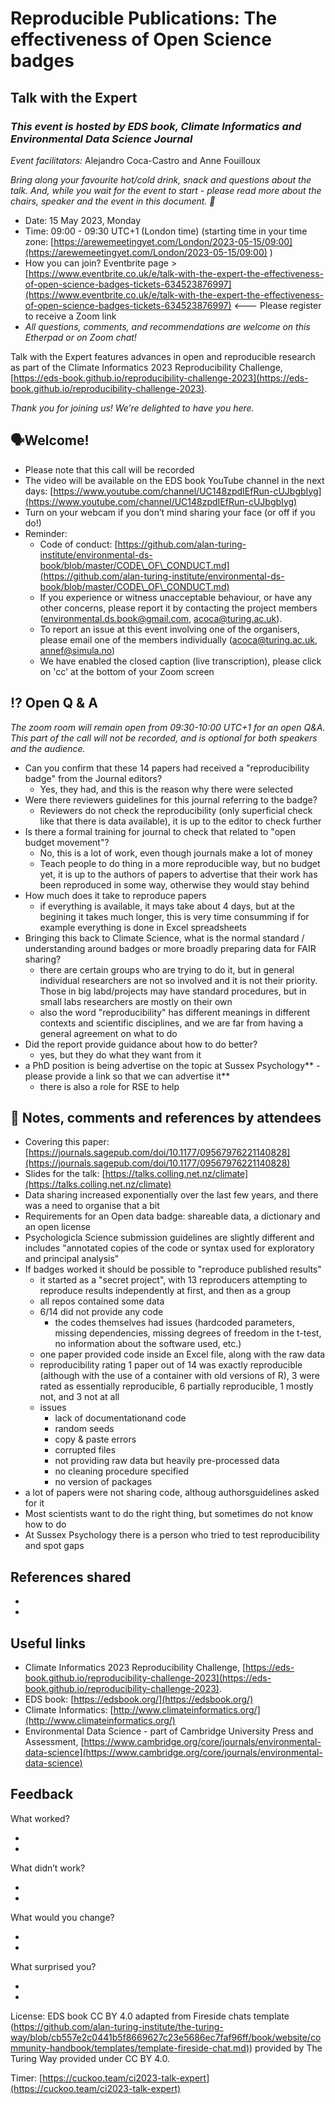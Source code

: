 # Reproducible Publications: The effectiveness of Open Science badges

## Talk with the Expert

### *This event is hosted by EDS book, Climate Informatics and Environmental Data Science Journal*

*Event facilitators:* Alejandro Coca-Castro and Anne Fouilloux

*Bring along your favourite hot/cold drink, snack and questions about the talk. And, while you wait for the event to start - please read more about the chairs, speaker and the event in this document. 🌻*

   * Date: 15 May 2023, Monday
   * Time: 09:00 - 09:30 UTC+1 (London time) (starting time in your time zone: [https://arewemeetingyet.com/London/2023-05-15/09:00](https://arewemeetingyet.com/London/2023-05-15/09:00) )
   * How you can join? Eventbrite page > [https://www.eventbrite.co.uk/e/talk-with-the-expert-the-effectiveness-of-open-science-badges-tickets-634523876997](https://www.eventbrite.co.uk/e/talk-with-the-expert-the-effectiveness-of-open-science-badges-tickets-634523876997) <--- Please register to receive a Zoom link
   * *All questions, comments, and recommendations are welcome on this Etherpad or on Zoom chat!*

Talk with the Expert features advances in open and reproducible research as part of the CIimate Informatics 2023 Reproducibility Challenge, [https://eds-book.github.io/reproducibility-challenge-2023](https://eds-book.github.io/reproducibility-challenge-2023).

*Thank you for joining us! We’re delighted to have you here.*

## 🗣️Welcome!

   * Please note that this call will be recorded
   * The video will be available on the EDS book YouTube channel in the next days: [https://www.youtube.com/channel/UC148zpdIEfRun-cUJbgbIyg](https://www.youtube.com/channel/UC148zpdIEfRun-cUJbgbIyg)
   * Turn on your webcam if you don’t mind sharing your face (or off if you do!)
   * Reminder: 
       * Code of conduct: [https://github.com/alan-turing-institute/environmental-ds-book/blob/master/CODE\_OF\_CONDUCT.md](https://github.com/alan-turing-institute/environmental-ds-book/blob/master/CODE\_OF\_CONDUCT.md) 
       * If you experience or witness unacceptable behaviour, or have any other concerns, please report it by contacting the project members (environmental.ds.book@gmail.com, acoca@turing.ac.uk).
       * To report an issue at this event involving one of the organisers, please email one of the members individually (acoca@turing.ac.uk, annef@simula.no)
       * We have enabled the closed caption (live transcription), please click on 'cc' at the bottom of your Zoom screen

## ⁉ Open Q \& A  

*The zoom room will remain open from 09:30-10:00 UTC+1 for an open Q\&A. This part of the call will not be recorded, and is optional for both speakers and the audience.*

   * Can you confirm that these 14 papers had received a "reproducibility badge" from the Journal editors?
       * Yes, they had, and this is the reason why there were selected
   * Were there reviewers guidelines for this journal referring to the badge?
       * Reviewers do not check the reproducibility (only superficial check like that there is data available), it is up to the editor to check further
   * Is there a formal training for journal to check that related to "open budget movement"?
       * No, this is a lot of work, even though journals make a lot of money
       * Teach people to do thing in a more reproducible way, but no budget yet, it is up to the authors of papers to advertise that their work has been reproduced in some way, otherwise they would stay behind
   * How much does it take to reproduce papers
       * if everything is available, it mays take about 4 days, but at the begining it takes much longer, this is very time consumming if for example everything is done in Excel spreadsheets
   * Bringing this back to Climate Science, what is the normal standard / understanding around badges or more broadly preparing data for FAIR sharing?
       * there are certain groups who are trying to do it, but in general individual researchers are not so involved and it is not their priority. Those in big labd/projects may have standard procedures, but in small labs researchers are mostly on their own
       * also the word "reproducibility" has different meanings in different contexts and scientific disciplines, and we are far from having a general agreement on what to do
   * Did the report provide guidance about how to do better?
       * yes, but they do what they want from it
   * a PhD position is being advertise on the topic at Sussex Psychology** - please provide a link so that we can advertise it**
       * there is also a role for RSE to help

## 📝 Notes, comments and references by attendees

   * Covering this paper: [https://journals.sagepub.com/doi/10.1177/09567976221140828](https://journals.sagepub.com/doi/10.1177/09567976221140828)
   * Slides for the talk: [https://talks.colling.net.nz/climate](https://talks.colling.net.nz/climate)
   * Data sharing increased exponentially over the last few years, and there was a need to organise that a bit
   * Requirements for an Open data badge: shareable data, a dictionary and an open license
   * Psychologicla Science submission guidelines are slightly different and includes "annotated copies of the code or syntax used for exploratory and principal analysis"
   * If badges worked it should be possible to "reproduce published results"
       * it started as a "secret project", with 13 reproducers attempting to reproduce results independently at first, and then as a group
       * all repos contained some data
       * 6/14 did not provide any code
           * the codes themselves had issues (hardcoded parameters, missing dependencies, missing degrees of freedom in the t-test, no information about the software used, etc.)
       * one paper provided code inside an Excel file, along with the raw data
       * reproducibility rating 1 paper out of 14 was exactly reproducible (although with the use of a container with old versions of R), 3 were rated as essentially reproducible, 6 partially reproducible, 1 mostly not, and 3 not at all
       * issues
           * lack of documentationand code
           * random seeds
           * copy \& paste errors
           * corrupted files
           * not providing raw data but heavily pre-processed data
           * no cleaning procedure specified
           * no version of packages
   * a lot of papers were not sharing code, althoug authorsguidelines asked for it
   * Most scientists want to do the right thing, but sometimes do not know how to do
   * At Sussex Psychology there is a person who tried to test reproducibility and spot gaps

## References shared

   * 

   * 

## Useful links

   * Climate Informatics 2023 Reproducibility Challenge, [https://eds-book.github.io/reproducibility-challenge-2023](https://eds-book.github.io/reproducibility-challenge-2023).
   * EDS book: [https://edsbook.org/](https://edsbook.org/) 
   * Climate Informatics: [http://www.climateinformatics.org/](http://www.climateinformatics.org/)
   * Environmental Data Science - part of Cambridge University Press and Assessment, [https://www.cambridge.org/core/journals/environmental-data-science](https://www.cambridge.org/core/journals/environmental-data-science)

## Feedback

What worked?

   * 

   * 

What didn’t work?

   * 

   * 

What would you change?

   * 

   * 

What surprised you?

   * 

   *

License: EDS book CC BY 4.0 adapted from Fireside chats template ([https://github.com/alan-turing-institute/the-turing-way/blob/cb557e2c0441b5f8669627c23e5686ec7faf96ff/book/website/community-handbook/templates/template-fireside-chat.md)](https://github.com/alan-turing-institute/the-turing-way/blob/cb557e2c0441b5f8669627c23e5686ec7faf96ff/book/website/community-handbook/templates/template-fireside-chat.md)) provided by The Turing Way provided under CC BY 4.0.

Timer: [https://cuckoo.team/ci2023-talk-expert](https://cuckoo.team/ci2023-talk-expert)